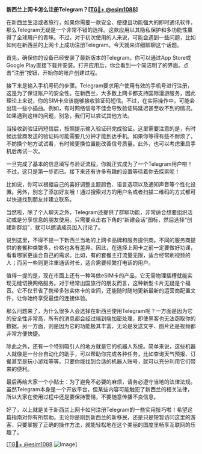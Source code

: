 **新西兰上网卡怎么注册Telegram？[[TG💪+ @esim1088](https://t.me/s/esim1088)]**

在新西兰生活或者旅行，如果你需要一款安全、便捷且功能强大的即时通讯软件，那么Telegram无疑是一个非常不错的选择。这款应用以其隐私保护和多功能性赢得了全球用户的青睐。不过，对于初次使用的人来说，可能会遇到一些问题，比如如何在新西兰的上网卡上成功注册Telegram。今天就来详细聊聊这个话题。

首先，确保你的设备已经安装了最新版本的Telegram。你可以通过App Store或Google Play直接下载并安装。打开应用后，你会看到一个简洁明了的界面。点击“注册”按钮，开始你的账户创建过程。

接下来是输入手机号码的步骤。Telegram要求用户使用有效的手机号进行注册，这是为了保证账户的安全性。在新西兰，大多数上网卡都支持国际漫游服务，因此理论上来说，你的SIM卡应该能够接收验证码短信。不过，在实际操作中，可能会出现一些小插曲。例如，有时网络信号不佳会导致验证码延迟甚至收不到的情况。如果遇到这样的问题，别急，我们可以尝试其他方法。

当接收到验证码短信后，按照提示输入验证码完成验证。这里需要注意的是，有时候运营商发送的验证码可能需要几分钟才能到达手机。如果你等得有些不耐烦了，不妨换个地方试试看，有时候更换位置能改善信号质量。此外，也可以考虑重启手机后再试一次。

一旦完成了基本的信息填写与验证流程，你就正式成为了一个Telegram用户啦！不过，这只是第一步而已。接下来还有许多有趣的设置等待着你去探索呢！

比如说，你可以根据自己的喜好调整主题颜色、语言选项以及通知声音等个性化设置。另外，别忘了添加好友哦！通过搜索对方的用户名或者扫描二维码的方式都可以快速找到朋友并建立联系。

当然啦，除了个人聊天之外，Telegram还提供了群聊功能，非常适合想要组织活动或是分享信息的朋友使用。只需要点击右下角的“新建会话”图标，然后选择“创建新群组”，就可以邀请成员加入讨论了。

说到这里，不得不提一下新西兰当地的上网卡品牌和服务提供商。不同的服务商提供的套餐种类繁多，价格也各有差异。因此，在选择上网卡之前一定要做好功课，看看哪家更适合自己的需求。比如，有的套餐主打流量无限，适合经常刷视频的人；而另一些则更注重通话时长，适合需要频繁打电话的用户。

值得一提的是，现在市面上还有一种叫做eSIM卡的产品，它无需物理插槽就能实现无缝切换网络服务。对于经常出国旅行的朋友而言，这种新型卡片无疑是个福音。它不仅节省了携带多张实体卡的空间，还能随时随地更新最新的运营商配置文件，让你始终享受最佳的连接体验。

那么问题来了，为什么很多人会选择在新西兰使用Telegram呢？一方面是因为它的安全性非常高，所有的消息都会经过端到端加密处理，即使黑客也无法窃取你的数据。另一方面，则是因为它的功能极其丰富，无论是发送文字、图片还是视频都非常方便快捷。

除此之外，还有一个特别吸引人的地方就是它的机器人系统。简单来说，这些机器人就像是一台台自动化的助手，可以帮助你完成各种任务，比如查询天气预报、订餐甚至是玩小游戏等等。只要你能找到合适的机器人账号，就可以充分利用它们带来的便利。

最后再给大家一个小贴士：为了避免不必要的麻烦，请务必遵守当地的法律法规。虽然Telegram本身是一个开放平台，但某些内容可能触犯了新西兰的相关法律，所以大家在使用过程中还是要保持警惕，不要随意传播不良信息。

好了，以上就是关于新西兰上网卡如何注册Telegram的一些实用技巧啦！希望这篇指南对你有所帮助。无论你是刚到新西兰的新移民，还是只是短暂访问这里的游客，只要掌握了正确的操作方法，就能轻松地在这个美丽的国度里畅享互联网的乐趣了。

[[TG💪+ @esim1088](https://t.me/s/esim1088) ![Image](https://i.postimg.cc/4NQfJmqS/Snipaste-2025-05-13-00-14-12.png)]